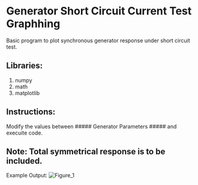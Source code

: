 # Generator Short Circuit Current Test Graphhing 
Basic program to plot synchronous generator response under short circuit test.

## Libraries:
1) numpy
2) math
3) matplotlib

## Instructions: 
Modify the values between ##### Generator Parameters ##### and execuite code. 

## Note: Total symmetrical response is to be included. 

Example Output:
![Figure_1](https://github.com/user-attachments/assets/d7c87faa-a73f-487a-85f7-43868d99e9cc)
